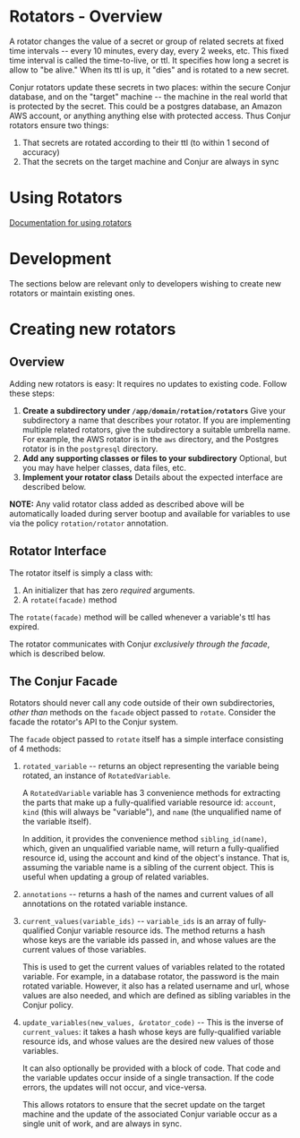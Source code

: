 # Rotators - Overview

A rotator changes the value of a secret or group of related secrets at fixed time intervals -- every 10 minutes, every day, every 2 weeks, etc.  This fixed time interval is called the time-to-live, or ttl.  It specifies how long a secret is allow to "be alive."  When its ttl is up, it "dies" and is rotated to a new secret.

Conjur rotators update these secrets in two places: within the secure Conjur database, and on the "target" machine -- the machine in the real world that is protected by the secret.  This could be a postgres database, an Amazon AWS account, or anything anything else with protected access.  Thus Conjur rotators ensure two things:

1. That secrets are rotated according to their ttl (to within 1 second of accuracy)
2. That the secrets on the target machine and Conjur are always in sync

# Using Rotators

[Documentation for using rotators](https://docs-staging.conjur.org/Version%205/en/Content/Operations/Services/rotation.html?Highlight=rotation)

# Development

The sections below are relevant only to developers wishing to create new rotators or maintain existing ones.

# Creating new rotators

## Overview

Adding new rotators is easy: It requires no updates to existing code.  Follow these steps:

1. **Create a subdirectory under `/app/domain/rotation/rotators`** 
    Give your subdirectory a name that describes your rotator.  If you are implementing multiple related rotators, give the subdirectory a suitable umbrella name.  For example, the AWS rotator is in the `aws` directory, and the Postgres rotator is in the `postgresql` directory.
2. **Add any supporting classes or files to your subdirectory**
    Optional, but you may have helper classes, data files, etc.
3. **Implement your rotator class**
    Details about the expected interface are described below.

**NOTE:** Any valid rotator class added as described above will be automatically loaded during server bootup and available for variables to use via the policy `rotation/rotator` annotation. 

## Rotator Interface

The rotator itself is simply a class with:

1. An initializer that has zero _required_ arguments.
2. A `rotate(facade)` method

The `rotate(facade)` method will be called whenever a variable's ttl has expired.

The rotator communicates with Conjur _exclusively through the facade_, which is described below.

## The Conjur Facade

Rotators should never call any code outside of their own subdirectories, _other than_ methods on the `facade` object passed to `rotate`.  Consider the facade the rotator's API to the Conjur system.

The `facade` object passed to `rotate` itself has a simple interface consisting of 4 methods:

1. `rotated_variable` -- returns an object representing the variable being rotated, an instance of `RotatedVariable`.  

    A `RotatedVariable` variable has 3 convenience methods for extracting the parts that make up a fully-qualified variable resource id: `account`, `kind` (this will always be "variable"), and `name` (the unqualified name of the variable itself).  

    In addition, it provides the convenience method `sibling_id(name)`, which, given an unqualified variable name, will return a fully-qualified resource id, using the account and kind of the object's instance.  That is, assuming the variable name is a sibling of the current object.  This is useful when updating a group of related variables.

2. `annotations` -- returns a hash of the names and current values of all annotations on the rotated variable instance.

3. `current_values(variable_ids)` -- `variable_ids` is an array of fully-qualified Conjur variable resource ids.  The method returns a hash whose keys are the variable ids passed in, and whose values are the current values of those variables.

    This is used to get the current values of variables related to the rotated variable.  For example, in a database rotator, the password is the main rotated variable.  However, it also has a related username and url, whose values are also needed, and which are defined as sibling variables in the Conjur policy.

4. `update_variables(new_values, &rotator_code)` -- This is the inverse of `current_values`: it takes a hash whose keys are fully-qualified variable resource ids, and whose values are the desired new values of those variables.

    It can also optionally be provided with a block of code.  That code and the variable updates occur inside of a single transaction.  If the code errors, the updates will not occur, and vice-versa.

    This allows rotators to ensure that the secret update on the target machine and the update of the associated Conjur variable occur as a single unit of work, and are always in sync.

